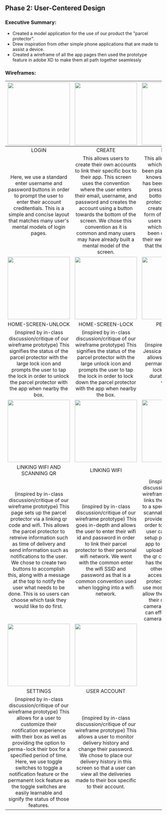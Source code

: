 ## Phase 2: User-Centered Design

### Executive Summary:
  
  - Created a model application for the use of our product the "parcel protector".   
  - Drew inspiration from other simple phone applications that are made to assist a device.   
  - Created a wireframe of all the app pages then used the prototype feature in adobe XD to make them all path together seamlessly

### Wireframes:

|<img src="https://i.imgur.com/k09lJc2.png" width="200"> | <img src="https://i.imgur.com/41yVDhA.png" width="200"> | <img src="https://i.imgur.com/epSPRmO.png" width="200"> |
| :---: | :---: | :---: |
| LOGIN | CREATE | DELIVERY |
| Here, we use a standard enter username and password buttons in order to prompt the user to enter their account creditentials. This is a simple and concise layout that matches many user's mental models of login pages. | This allows users to create their own accounts to link their specific box to their app. This screen uses the convention where the user enters their email, username, and password and creates the account using a button towards the bottom of the screen. We chose this convention as it is common  and many users may have already built a mental model of the screen. | This allows a user to see which deliveries have been placed in their box. It knows when a delivery has been made due to the pressure plate at the bottom of the parcel protector. We chose to create a page using a form of list layout so that users can distinguish which packages have been delivered based their weight and the dates that they were delivered on. |
| <img src="https://i.imgur.com/a84lJD9.png" width="200"> |  <img src="https://i.imgur.com/Nx9mSWA.png" width="200"> |  <img src="https://i.imgur.com/64YWyoO.png" width="200"> |
| HOME-SCREEN-UNLOCK | HOME-SCREEN-LOCK | PERMA-LOCK |
| (inspired by in-class discussion/critique of our wireframe prototype) This signifies the status of the parcel protector with the large lock icon and prompts the user to tap the lock in order to unlock the parcel protector with the app when nearby the box. | (inspired by in-class discussion/critique of our wireframe prototype) This signifies the status of the parcel protector with the large unlock icon and prompts the user to tap the lock in order to lock down the parcel protector with the app when nearby the box. | (inspired by the persona Jessica Wroblewski) This allows for the users to permanently enable the lock for a desired duration. Perfect for vacations! |
| <img src="https://i.imgur.com/dOxsljv.png" width="200"> | <img src="https://i.imgur.com/toubNux.png" width="200"> | <img src="https://i.imgur.com/CTi6lJ8.jpg" width="200"> |
| LINKING WIFI AND SCANNING QR | LINKING WIFI | SCAN QR | 
| (inspired by in-class discussion/critique of our wireframe prototype) This page sets up the parcel protector via a linking qr code and wifi. This allows the parcel protector to retreive information such as time of delivery and send information such as notifications to the user. We chose to create two buttons to accomplish this, along with a message at the top to notify the user what needs to be done. This is so users can choose which task they would like to do first. | (inspired by in-class discussion/critique of our wireframe prototype) This goes in-depth and allows the user to enter their wifi id and password in order to link their parcel protector to their personal wifi network. We went with the common enter the wifi SSID and password as that is a common convention used when logging into a wifi network. | (inspired by in-class discussion/critique of our wireframe prototype) This links the parcel protector to a specific account via a scannable qr code that is provided via an email. In order to link the box, the user can either use the setup process within the app to scan the code or upload a screenshot of the qr code. The account has the ability to permit other users to have access to their parcel protector. We chose to use most of this screen to allow the user to see what their mobile device's camera sees so that they can effectively align the camera with the qr code.  | 
| <img src="https://i.imgur.com/0TQUBLv.png" width="200"> | <img src="https://i.imgur.com/17Fc89J.png" width="200"> |
| SETTINGS | USER ACCOUNT | 
| (inspired by in-class discussion/critique of our wireframe prototype) This allows for a user to customize their notification experience with their box as well as providing the option to perma-lock their box for a specified period of time. Here, we use toggle switches to toggle a notification feature or the permanent lock feature as the toggle switches are easily learnable and signify the status of those features. | (inspired by in-class discussion/critique of our wireframe prototype) This allows a user to monitor delivery history and change their password. We chose to place our delivery history in this screen so that a user can view all the deliveries made to their box specific to their account. | |
